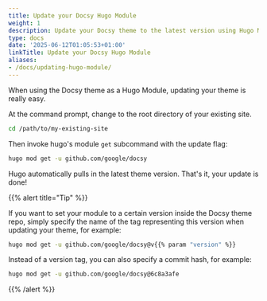 ```yaml
---
title: Update your Docsy Hugo Module
weight: 1
description: Update your Docsy theme to the latest version using Hugo Modules.
type: docs
date: '2025-06-12T01:05:53+01:00'
linkTitle: Update your Docsy Hugo Module
aliases:
- /docs/updating-hugo-module/
---
```


When using the Docsy theme as a Hugo Module, updating your theme is really easy.

At the command prompt, change to the root directory of your existing site.

```bash
cd /path/to/my-existing-site
```

Then invoke hugo's module `get` subcommand with the update flag:

```bash
hugo mod get -u github.com/google/docsy
```

Hugo automatically pulls in the latest theme version. That's it, your update is
done!

{{% alert title="Tip" %}}

If you want to set your module to a certain version inside the Docsy theme repo,
simply specify the name of the tag representing this version when updating your
theme, for example:

```bash
hugo mod get -u github.com/google/docsy@v{{% param "version" %}}
```

Instead of a version tag, you can also specify a commit hash, for example:

```bash
hugo mod get -u github.com/google/docsy@6c8a3afe
```

{{% /alert %}}
